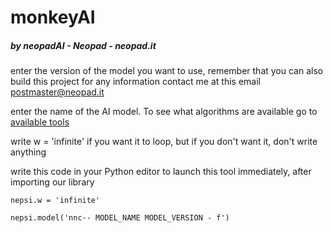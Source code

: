 # monkeyAI
##### by neopadAI - Neopad - neopad.it

enter the version of the model you want to use, remember that you can also build this project for any information contact me at this email postmaster@neopad.it

enter the name of the AI ​​model. To see what algorithms are available go to [available tools](https://github.com/neopadAI/monkeyAI/wiki/Tool)

write w = 'infinite' if you want it to loop, but if you don't want it, don't write anything

write this code in your Python editor to launch this tool immediately, after importing our library

`nepsi.w = 'infinite'`

`nepsi.model('nnc-- MODEL_NAME MODEL_VERSION - f')`

